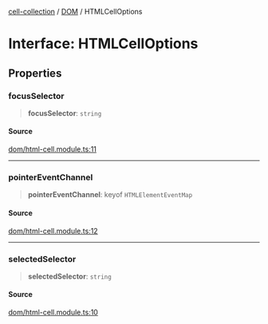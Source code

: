 [cell-collection](../../modules.md) / [DOM](../index.md) / HTMLCellOptions

# Interface: HTMLCellOptions

## Properties

### focusSelector

> **focusSelector**: `string`

#### Source

[dom/html-cell.module.ts:11](https://github.com/benoitlahoz/cell-collection/blob/c39a2ad5a7f0fcaf2652a3215b8e2330f8dcfb70/src/dom/html-cell.module.ts#L11)

***

### pointerEventChannel

> **pointerEventChannel**: keyof `HTMLElementEventMap`

#### Source

[dom/html-cell.module.ts:12](https://github.com/benoitlahoz/cell-collection/blob/c39a2ad5a7f0fcaf2652a3215b8e2330f8dcfb70/src/dom/html-cell.module.ts#L12)

***

### selectedSelector

> **selectedSelector**: `string`

#### Source

[dom/html-cell.module.ts:10](https://github.com/benoitlahoz/cell-collection/blob/c39a2ad5a7f0fcaf2652a3215b8e2330f8dcfb70/src/dom/html-cell.module.ts#L10)
